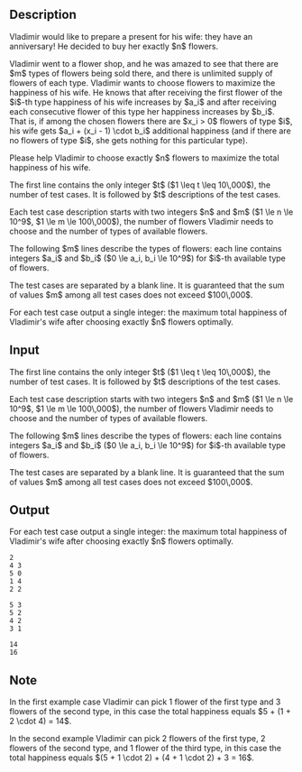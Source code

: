 ## Description

<div><p>Vladimir would like to prepare a present for his wife: they have an anniversary! He decided to buy her <span class="tex-font-style-bf">exactly</span> $n$ flowers.</p><p>Vladimir went to a flower shop, and he was amazed to see that there are $m$ types of flowers being sold there, and there is unlimited supply of flowers of each type. Vladimir wants to choose flowers to maximize the happiness of his wife. He knows that after receiving the first flower of the $i$-th type happiness of his wife increases by $a_i$ and after receiving each consecutive flower of this type her happiness increases by $b_i$. That is, if among the chosen flowers there are $x_i &gt; 0$ flowers of type $i$, his wife gets $a_i + (x_i - 1) \cdot b_i$ additional happiness (and if there are no flowers of type $i$, she gets nothing for this particular type).</p><p>Please help Vladimir to choose exactly $n$ flowers to maximize the total happiness of his wife.</p></div><div class="input-specification"><p>The first line contains the only integer $t$ ($1 \leq t \leq 10\,000$), the number of test cases. It is followed by $t$ descriptions of the test cases.</p><p>Each test case description starts with two integers $n$ and $m$ ($1 \le n \le 10^9$, $1 \le m \le 100\,000$), the number of flowers Vladimir needs to choose and the number of types of available flowers.</p><p>The following $m$ lines describe the types of flowers: each line contains integers $a_i$ and $b_i$ ($0 \le a_i, b_i \le 10^9$) for $i$-th available type of flowers.</p><p>The test cases are separated by a blank line. It is guaranteed that the sum of values $m$ among all test cases does not exceed $100\,000$.</p></div><div class="output-specification"><p>For each test case output a single integer: the maximum total happiness of Vladimir's wife after choosing exactly $n$ flowers optimally.</p></div>

## Input

<p>The first line contains the only integer $t$ ($1 \leq t \leq 10\,000$), the number of test cases. It is followed by $t$ descriptions of the test cases.</p><p>Each test case description starts with two integers $n$ and $m$ ($1 \le n \le 10^9$, $1 \le m \le 100\,000$), the number of flowers Vladimir needs to choose and the number of types of available flowers.</p><p>The following $m$ lines describe the types of flowers: each line contains integers $a_i$ and $b_i$ ($0 \le a_i, b_i \le 10^9$) for $i$-th available type of flowers.</p><p>The test cases are separated by a blank line. It is guaranteed that the sum of values $m$ among all test cases does not exceed $100\,000$.</p>

## Output

<p>For each test case output a single integer: the maximum total happiness of Vladimir's wife after choosing exactly $n$ flowers optimally.</p>





```input1
2
4 3
5 0
1 4
2 2

5 3
5 2
4 2
3 1
```




```output1
14
16
```



## Note

<p>In the first example case Vladimir can pick 1 flower of the first type and 3 flowers of the second type, in this case the total happiness equals $5 + (1 + 2 \cdot 4) = 14$.</p><p>In the second example Vladimir can pick 2 flowers of the first type, 2 flowers of the second type, and 1 flower of the third type, in this case the total happiness equals $(5 + 1 \cdot 2) + (4 + 1 \cdot 2) + 3 = 16$.</p>
